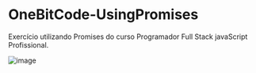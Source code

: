 # OneBitCode-UsingPromises
Exercício utilizando Promises do curso Programador Full Stack javaScript Profissional.


![image](https://user-images.githubusercontent.com/65515537/167177242-bdb346fa-ac61-4286-8c6a-3d1634ef1d4a.png)
